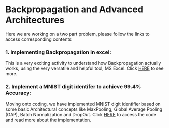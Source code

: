 # Backpropagation and Advanced Architectures

Here we are working on a two part problem, please follow the links to access corresponding contents:

### 1. Implementing Backpropagation in excel:

This is a very exciting activity to understand how Backpropagation actually works, using the very versatile and helpful tool, MS Excel. Click [HERE](https://github.com/RohinSequeira/EVA6_Session4_Backpropagation_and_Architectural_Basics/tree/main/Backpropagation) to see more.

### 2. Implement a MNIST digit identifer to achieve 99.4% Accuracy:

Moving onto coding, we have implemented MNIST digit identifier based on some basic Architectural concepts like MaxPooling, Global Average Pooling (GAP), Batch Normalization and DropOut. Click [HERE](https://github.com/RohinSequeira/EVA6_Session4_Backpropagation_and_Architectural_Basics/tree/main/MNIST_with_99.4)  to access the code and read more about the implementation.

